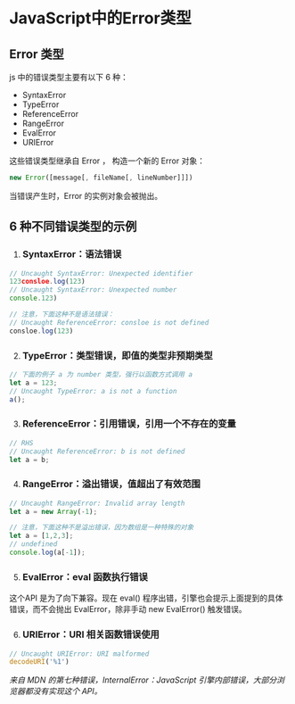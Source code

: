 <TitleList></TitleList>

# JavaScript中的Error类型

## Error 类型
js 中的错误类型主要有以下 6 种：
- SyntaxError
- TypeError
- ReferenceError
- RangeError
- EvalError
- URIError

这些错误类型继承自 Error ， 构造一个新的 Error 对象：
```js
new Error([message[, fileName[, lineNumber]]])
```
当错误产生时，Error 的实例对象会被抛出。

## 6 种不同错误类型的示例
1. ### SyntaxError：语法错误
```js
// Uncaught SyntaxError: Unexpected identifier
123consloe.log(123)   
// Uncaught SyntaxError: Unexpected number
console.123)          

// 注意，下面这种不是语法错误：
// Uncaught ReferenceError: consloe is not defined
consloe.log(123)      
```
2. ### TypeError：类型错误，即值的类型非预期类型
```js
// 下面的例子 a 为 number 类型，强行以函数方式调用 a
let a = 123;
// Uncaught TypeError: a is not a function
a();                
```
3. ### ReferenceError：引用错误，引用一个不存在的变量
```js
// RHS
// Uncaught ReferenceError: b is not defined
let a = b;            
```
4. ### RangeError：溢出错误，值超出了有效范围
```js
// Uncaught RangeError: Invalid array length
let a = new Array(-1);  

// 注意，下面这种不是溢出错误，因为数组是一种特殊的对象
let a = [1,2,3];
// undefined
console.log(a[-1]);   
```
5. ### EvalError：eval 函数执行错误
这个API 是为了向下兼容。现在 eval() 程序出错，引擎也会提示上面提到的具体错误，而不会抛出 EvalError，除非手动 new EvalError() 触发错误。

6. ### URIError：URI 相关函数错误使用
```js
// Uncaught URIError: URI malformed
decodeURI('%1')        
```
*来自 MDN 的第七种错误，InternalError：JavaScript 引擎内部错误，大部分浏览器都没有实现这个 API。*